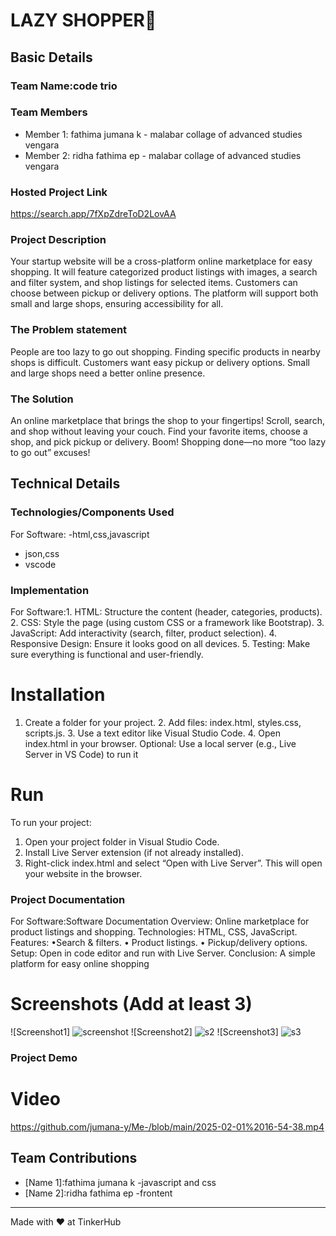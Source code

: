 # LAZY SHOPPER🎯


## Basic Details
### Team Name:code trio


### Team Members
- Member 1: fathima jumana k - malabar collage of advanced studies vengara
- Member 2: ridha fathima ep - malabar collage of advanced studies vengara

### Hosted Project Link
https://search.app/7fXpZdreToD2LovAA

### Project Description
Your startup website will be a cross-platform online marketplace for easy shopping.
It will feature categorized product listings with images, a search and filter system, and shop listings for selected items.
Customers can choose between pickup or delivery options. The platform will support both small and large shops, ensuring accessibility for all.
### The Problem statement
People are too lazy to go out shopping.
Finding specific products in nearby shops is difficult.
Customers want easy pickup or delivery options.
Small and large shops need a better online presence.

### The Solution
An online marketplace that brings the shop to your fingertips!
Scroll, search, and shop without leaving your couch.
Find your favorite items, choose a shop, and pick pickup or delivery.
Boom! Shopping done—no more “too lazy to go out” excuses!

## Technical Details
### Technologies/Components Used
For Software:
-html,css,javascript
- json,css
- vscode
### Implementation
For Software:1.	HTML: Structure the content (header, categories, products).
	2.	CSS: Style the page (using custom CSS or a framework like Bootstrap).
	3.	JavaScript: Add interactivity (search, filter, product selection).
	4.	Responsive Design: Ensure it looks good on all devices.
	5.	Testing: Make sure everything is functional and user-friendly.
# Installation
1.	Create a folder for your project.
	2.	Add files: index.html, styles.css, scripts.js.
	3.	Use a text editor like Visual Studio Code.
	4.	Open index.html in your browser.
Optional: Use a local server (e.g., Live Server in VS Code) to run it

# Run
To run your project:
1. Open your project folder in Visual Studio Code.
2. Install Live Server extension (if not already installed).
3. Right-click index.html and select “Open with Live Server”.
This will open your website in the browser.

### Project Documentation
For Software:Software Documentation
Overview: Online marketplace for product listings and shopping.
Technologies: HTML, CSS, JavaScript.
Features:
 •Search & filters.
• Product listings.
• Pickup/delivery options.
Setup: Open in code editor and run with Live Server.
Conclusion: A simple platform for easy online shopping

# Screenshots (Add at least 3)
![Screenshot1]
![screenshot](https://github.com/user-attachments/assets/477d906e-49be-4719-89cb-2ee10d6c83d2)
![Screenshot2]
![s2](https://github.com/user-attachments/assets/2334d663-19f5-4042-90b7-8c87c1c9fbed)
![Screenshot3]
![s3](https://github.com/user-attachments/assets/499c5015-a32b-45f5-a800-89e9fefc3382)

### Project Demo
# Video


https://github.com/jumana-y/Me-/blob/main/2025-02-01%2016-54-38.mp4

## Team Contributions
- [Name 1]:fathima jumana k -javascript and css
- [Name 2]:ridha fathima ep -frontent

---
Made with ❤️ at TinkerHub
